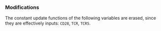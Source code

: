 ### Modifications

The constant update functions of the following variables are erased, since they are effectively inputs: `CD28`, `TCR`, `TCR5`.
